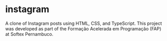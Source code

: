 # instagram
A clone of Instagram posts using HTML, CSS, and TypeScript. This project was developed as part of the Formação Acelerada em Programação (FAP) at Softex Pernambuco.
